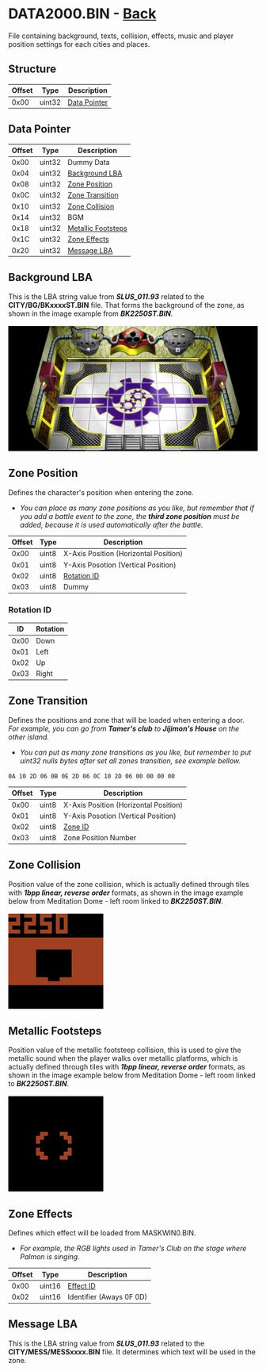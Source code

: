 # DATA2000.BIN - [Back](../../home.md)

File containing background, texts, collision, effects, music and player position settings for each cities and places.

## Structure

| Offset | Type | Description |
|--------|------|-------------|
| 0x00   | uint32 | [Data Pointer](#data-pointer)


## Data Pointer

| Offset | Type | Description |
|--------|------|-------------|
| 0x00   | uint32 | Dummy Data
| 0x04   | uint32 | [Background LBA](#background-lba)
| 0x08   | uint32 | [Zone Position](#zone-position)
| 0x0C   | uint32 | [Zone Transition](#zone-transition)
| 0x10   | uint32 | [Zone Collision](#zone-collision)
| 0x14   | uint32 | BGM
| 0x18   | uint32 | [Metallic Footsteps](#metallic-footsteps)
| 0x1C   | uint32 | [Zone Effects](#zone-effects)
| 0x20   | uint32 | [Message LBA](#message-lba)


## Background LBA
This is the LBA string value from **_SLUS_011.93_** related to the **CITY/BG/BKxxxxST.BIN** file. That forms the background of the zone, as shown in the image example from **_BK2250ST.BIN_**.
<br><br>![PGWZ0000](../../Resource/2250_BG.png)

## Zone Position
Defines the character's position when entering the zone.<br>
* _You can place as many zone positions as you like, but remember that if you add a battle event to the zone, the **third zone position** must be added, because it is used automatically after the battle._

| Offset | Type | Description |
|--------|------|-------------|
| 0x00   | uint8 | X-Axis Position (Horizontal Position)
| 0x01   | uint8 | Y-Axis Posotion (Vertical Position)
| 0x02   | uint8 | [Rotation ID](#rotation-id)
| 0x03   | uint8 | Dummy


### Rotation ID

| ID | Rotation |
|--------|------|
| 0x00   | Down |
| 0x01   | Left |
| 0x02   | Up |
| 0x03   | Right |


## Zone Transition
Defines the positions and zone that will be loaded when entering a door.<br>
_For example, you can go from **Tamer's club** to **Jijimon's House** on the other island._<br>
* _You can put as many zone transitions as you like, but remember to put uint32 nulls bytes after set all zones transition, see example bellow._
```
0A 10 2D 06 0B 0E 2D 06 0C 10 2D 06 00 00 00 00
```

| Offset | Type | Description |
|--------|------|-------------|
| 0x00   | uint8 | X-Axis Position (Horizontal Position)
| 0x01   | uint8 | Y-Axis Posotion (Vertical Position)
| 0x02   | uint8 | [Zone ID](#)
| 0x03   | uint8 | Zone Position Number


## Zone Collision
Position value of the zone collision, which is actually defined through tiles with **_1bpp linear, reverse order_** formats, as shown in the image example below from Meditation Dome - left room linked to **_BK2250ST.BIN_**.
<br><br>![PGWZ0000](../../Resource/2250_COL.png)

## Metallic Footsteps
Position value of the metallic footsteep collision, this is used to give the metallic sound when the player walks over metallic platforms, which is actually defined through tiles with **_1bpp linear, reverse order_** formats, as shown in the image example below from Meditation Dome - left room linked to **_BK2250ST.BIN_**.
<br><br>![PGWZ0000](../../Resource/2250_FOOTS.png)

## Zone Effects
Defines which effect will be loaded from MASKWIN0.BIN.<br>
* _For example, the RGB lights used in Tamer's Club on the stage where Palmon is singing._

| Offset | Type | Description |
|--------|------|-------------|
| 0x00   | uint16 | [Effect ID](#)
| 0x02   | uint16 | Identifier (Aways 0F 0D)


## Message LBA
This is the LBA string value from **_SLUS_011.93_** related to the **CITY/MESS/MESSxxxx.BIN** file. It determines which text will be used in the zone.
